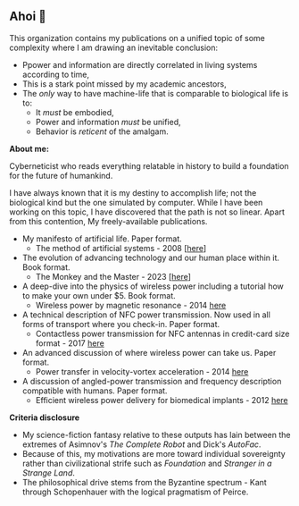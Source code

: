 ## Ahoi 👋

This organization contains my publications on a unified topic of some complexity where I am drawing an inevitable conclusion:

* Ppower and information are directly correlated in living systems according to time,
* This is a stark point missed by my academic ancestors,
* The _only_ way to have machine-life that is comparable to biological life is to:
    - It _must_ be embodied,
    - Power and information _must_ be unified,
    - Behavior is _reticent_ of the amalgam.

**About me:**

Cyberneticist who reads everything relatable in history to build a foundation for the future of humankind.

I have always known that it is my destiny to accomplish life; not the biological kind but the one simulated by computer. 
While I have been working on this topic, I have discovered that the path is not so linear. Apart from this contention,
My freely-available publications.

* My manifesto of artificial life. Paper format.
    - The method of artificial systems - 2008 [[here](/profile/Tucker-2008.pdf)]
* The evolution of advancing technology and our human place within it. Book format.
    - The Monkey and the Master - 2023 [[here](/profile/The-Monkey-and-the-Master.pdf)]
* A deep-dive into the physics of wireless power including a tutorial how to make your own under $5. Book format.
    - Wireless power by magnetic resonance - 2014 [here](/profile/978-3-639-66868-1.pdf)
* A technical description of NFC power transmission. Now used in all forms of transport where you check-in. Paper format.
    - Contactless power transmission for NFC antennas in credit-card size format - 2017 [here](/profile/Tucker-2017.pdf)
* An advanced discussion of where wireless power can take us. Paper format.
    - Power transfer in velocity-vortex acceleration - 2014 [here](/profile/Tucker-2014.pdf)
* A discussion of angled-power transmission and frequency description compatible with humans. Paper format.
    - Efficient wireless power delivery for biomedical implants - 2012 [here](/profile/Tucker-2012.pdf)

**Criteria disclosure**

* My science-fiction fantasy relative to these outputs has lain between the extremes of Asimnov's _The Complete Robot_ and Dick's _AutoFac_.
* Because of this, my motivations are more toward individual sovereignty rather than civilizational strife such as _Foundation_ and _Stranger in a Strange Land_.
* The philosophical drive stems from the Byzantine spectrum - Kant through Schopenhauer with the logical pragmatism of Peirce.
  